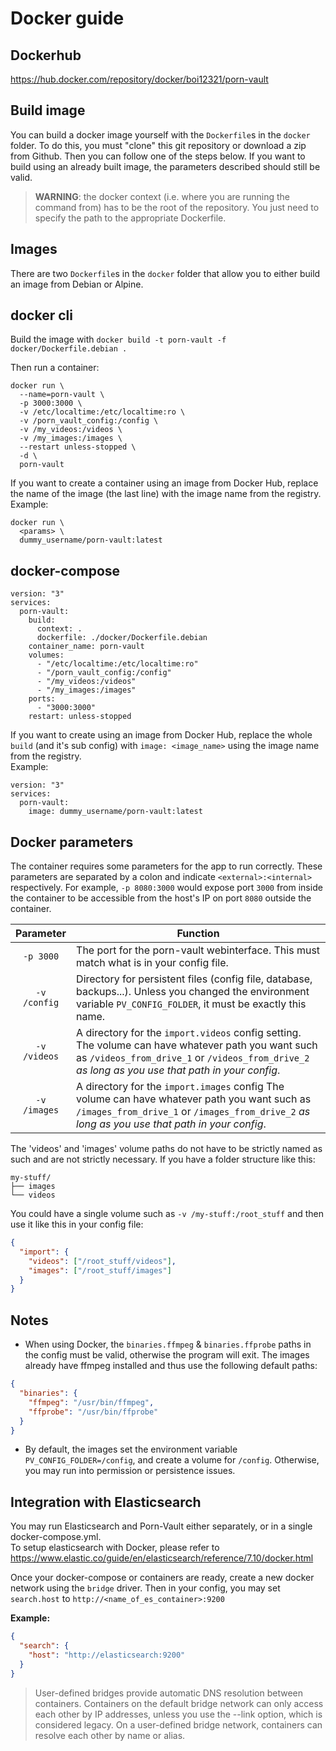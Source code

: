 # Docker guide

## Dockerhub

https://hub.docker.com/repository/docker/boi12321/porn-vault

## Build image

You can build a docker image yourself with the `Dockerfile`s in the `docker` folder. To do this, you must "clone" this git repository or download a zip from Github. Then you can follow one of the steps below.
If you want to build using an already built image, the parameters described should still be valid.

> **WARNING**: the docker context (i.e. where you are running the command from) has to be the root of the repository. You just need to specify the path to the appropriate Dockerfile.

## Images

There are two `Dockerfile`s in the `docker` folder that allow you to either build an image from Debian or Alpine.

## docker cli

Build the image with `docker build -t porn-vault -f docker/Dockerfile.debian .`

Then run a container:
```
docker run \
  --name=porn-vault \
  -p 3000:3000 \
  -v /etc/localtime:/etc/localtime:ro \
  -v /porn_vault_config:/config \
  -v /my_videos:/videos \
  -v /my_images:/images \
  --restart unless-stopped \
  -d \
  porn-vault
```

If you want to create a container using an image from Docker Hub, replace the name of the image (the last line) with the image name from the registry.  
Example:

```
docker run \
  <params> \
  dummy_username/porn-vault:latest
```

## docker-compose

```
version: "3"
services:
  porn-vault:
    build:
      context: .
      dockerfile: ./docker/Dockerfile.debian
    container_name: porn-vault
    volumes:
      - "/etc/localtime:/etc/localtime:ro"
      - "/porn_vault_config:/config"
      - "/my_videos:/videos"
      - "/my_images:/images"
    ports:
      - "3000:3000"
    restart: unless-stopped
```

If you want to create using an image from Docker Hub, replace the whole `build` (and it's sub config) with `image: <image_name>` using the image name from the registry.  
Example:

```
version: "3"
services:
  porn-vault:
    image: dummy_username/porn-vault:latest
```

## Docker parameters

The container requires some parameters for the app to run correctly. These parameters are separated by a colon and indicate `<external>:<internal>` respectively. For example, `-p 8080:3000` would expose port `3000` from inside the container to be accessible from the host's IP on port `8080` outside the container.

|               Parameter                | Function                                                                                                                                                                                                          |
| :------------------------------------: | ----------------------------------------------------------------------------------------------------------------------------------------------------------------------------------------------------------------- |
|               `-p 3000`                | The port for the porn-vault webinterface. This must match what is in your config file.                                                                                                                            |
|              `-v /config`              | Directory for persistent files (config file, database, backups...). Unless you changed the environment variable `PV_CONFIG_FOLDER`, it must be exactly this name.                                                    |
|              `-v /videos`              | A directory for the `import.videos` config setting. The volume can have whatever path you want such as `/videos_from_drive_1` or `/videos_from_drive_2` _as long as you use that path in your config_.            |
|              `-v /images`              | A directory for the `import.images` config The volume can have whatever path you want such as `/images_from_drive_1` or `/images_from_drive_2` _as long as you use that path in your config_.                     |

The 'videos' and 'images' volume paths do not have to be strictly named as such and are not strictly necessary. If you have a folder structure like this:

```
my-stuff/
├── images
└── videos
```

You could have a single volume such as `-v /my-stuff:/root_stuff` and then use it like this in your config file:

```json
{
  "import": {
    "videos": ["/root_stuff/videos"],
    "images": ["/root_stuff/images"]
  }
}
```

## Notes

- When using Docker, the `binaries.ffmpeg` & `binaries.ffprobe` paths in the config must be valid, otherwise the program will exit. The images already have ffmpeg installed and thus use the following default paths:

```json
{
  "binaries": {
    "ffmpeg": "/usr/bin/ffmpeg",
    "ffprobe": "/usr/bin/ffprobe"
  }
}
```

- By default, the images set the environment variable `PV_CONFIG_FOLDER=/config`, and create a volume for `/config`. Otherwise, you may run into permission or persistence issues.

## Integration with Elasticsearch

You may run Elasticsearch and Porn-Vault either separately, or in a single docker-compose.yml.  
To setup elasticsearch with Docker, please refer to https://www.elastic.co/guide/en/elasticsearch/reference/7.10/docker.html

Once your docker-compose or containers are ready, create a new docker network using the `bridge` driver. Then in your config, you may set `search.host` to `http://<name_of_es_container>:9200`

**Example:**
```json
{
  "search": {
    "host": "http://elasticsearch:9200"
  }
}
```


> User-defined bridges provide automatic DNS resolution between containers.
> Containers on the default bridge network can only access each other by IP addresses, unless you use the --link option, which is considered legacy. On a user-defined bridge network, containers can resolve each other by name or alias.
